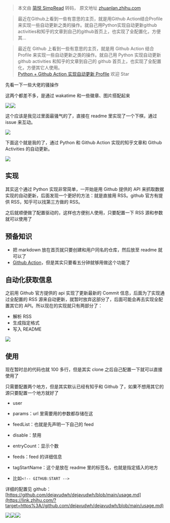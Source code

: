 > 本文由 [简悦 SimpRead](http://ksria.com/simpread/) 转码， 原文地址 [zhuanlan.zhihu.com](https://zhuanlan.zhihu.com/p/349262045)

> 最近在Github上看到一些有意思的主页，就是用Github Action结合Profile来实现一些自动更新之类的操作。就自己用Python实现自动更新github activities和知乎的文章到自己的github首页上，也实现了全配置化，方便其…

> 最近在 Github 上看到一些有意思的主页，就是用 Github Action 结合 Profile 来实现一些自动更新之类的操作。就自己用 Python 实现自动更新 github activities 和知乎的文章到自己的 github 首页上，也实现了全配置化，方便其它人使用。  
> [Python + Github Action 实现自动更新 ProfIle](https://link.zhihu.com/?target=https%3A//github.com/dejavudwh) 欢迎 Star

先看一下一些大佬的骚操作

这两个都差不多，是通过 wakatime 和一些徽章、图片搭配起来

![](https://pic3.zhimg.com/v2-13728018bfebff8ead4f3d8eb3512c56_r.jpg)![](https://pic4.zhimg.com/v2-33307299945957ff989058e6e7a06e9b_r.jpg)

这个应该是我见过里面最骚气的了，直接在 readme 里实现了一个下棋，通过 issue 来互动。

![](https://pic3.zhimg.com/v2-70121ee717c4967df5afa3598b4e2796_b.gif)

下面这个就是我的了，通过 Python 和 Github Action 实现的知乎文章和 Github Activities 的自动更新。

![](https://pic2.zhimg.com/v2-98785a08b751fda9eb51785ffa2d5e01_b.gif)

实现
--

其实这个通过 Python 实现非常简单，一开始是用 Github 提供的 API 来抓取数据实现的自动更新，后面发现一个更好的方法：就是直接用 RSS。github 官方有提供 RSS，知乎可以找第三方做的 RSS。

之后就顺便做了配置驱动的，这样也方便别人使用，只要配置一下 RSS 源和参数就可以使用了

预备知识
----

*   把 markdown 放在首页就只要创建和用户同名的仓库，然后放至 readme 就可以了
*   [Github Action](https://link.zhihu.com/?target=https%3A//docs.github.com/en/actions)，但是其实只要看五分钟就够用做这个功能了

自动化获取信息
-------

之前用 Github 官方提供的 api 实现了更新最新的 Commit 信息，后面为了实现通过全配置的 RSS 源来自动更新，就暂时放弃这部分了，后面可能会再去实现全配置其它的 API。所以现在的实现就只有两部分了：

*   解析 RSS
*   生成指定格式
*   写入 README

![](https://pic3.zhimg.com/v2-66d43569238d8a6416e653ae9800693a_r.jpg)

使用
--

现在暂时总的代码也就 100 多行，但是其实 clone 之后自己配置一下就可以直接使用了

只需要配置两个地方，但是其实默认已经有知乎和 Github 了，如果不想用其它的源只要配置一个地方就好了

*   user

*   params：url 里需要用的参数都存储在这

*   feedList：也就是先声明一下自己的 feed  
    

*   disable：禁用
*   entryCount：显示个数

*   feeds：feed 的详细信息  
    

*   tagStartName：这个是放在 readme 里的标签名，也就是指定插入的地方
*   比如`<!-- GITHUB:START -->`

详细的配置见 github：[https://github.com/dejavudwh/dejavudwh/blob/main/usage.md](https://link.zhihu.com/?target=https%3A//github.com/dejavudwh/dejavudwh/blob/main/usage.md)

![](https://pic2.zhimg.com/v2-dc0d178e2ae9cb6df4218ddf3b04940d_r.jpg)![](https://pic1.zhimg.com/v2-933e82b56ef57256c1068b6571d7afc8_r.jpg)![](https://pic1.zhimg.com/v2-640ad80febfde4a1dfc03b7f8ae68ed0_r.jpg)